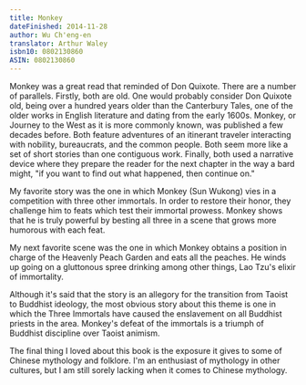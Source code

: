 ```yaml
---
title: Monkey
dateFinished: 2014-11-28
author: Wu Ch'eng-en
translator: Arthur Waley
isbn10: 0802130860
ASIN: 0802130860
---
```


Monkey was a great read that reminded of Don Quixote. There
are a number of parallels. Firstly, both are old. One would probably
consider Don Quixote old, being over a hundred years older than the
Canterbury Tales, one of the older works in English literature and
dating from the early 1600s. Monkey, or Journey to the West as it is
more commonly known, was published a few decades before. Both feature
adventures of an itinerant traveler interacting with nobility,
bureaucrats, and the common people. Both seem more like a set of short
stories than one contiguous work. Finally, both used a narrative device
where they prepare the reader for the next chapter in the way a bard
might, "if you want to find out what happened, then continue on."

My favorite story was the one in which Monkey (Sun Wukong) vies in a
competition with three other immortals. In order to restore their honor,
they challenge him to feats which test their immortal prowess. Monkey
shows that he is truly powerful by besting all three in a scene that
grows more humorous with each feat.

My next favorite scene was the one in which Monkey obtains a position in
charge of the Heavenly Peach Garden and eats all the peaches. He winds
up going on a gluttonous spree drinking among other things, Lao Tzu's
elixir of immortality.

Although it's said that the story is an allegory for the transition from
Taoist to Buddhist ideology, the most obvious story about this theme is
one in which the Three Immortals have caused the enslavement on all
Buddhist priests in the area. Monkey's defeat of the immortals is a
triumph of Buddhist discipline over Taoist animism.

The final thing I loved about this book is the exposure it gives to some
of Chinese mythology and folklore. I'm an enthusiast of mythology in
other cultures, but I am still sorely lacking when it comes to Chinese
mythology.


